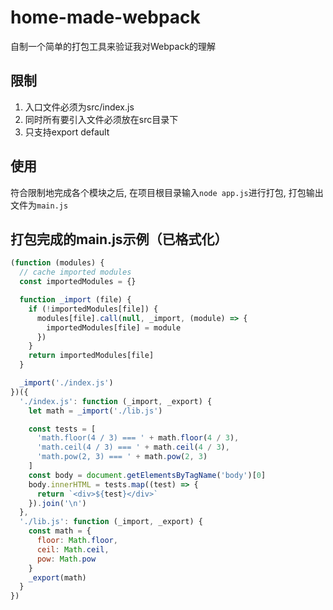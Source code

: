 # home-made-webpack
自制一个简单的打包工具来验证我对Webpack的理解


## 限制
1. 入口文件必须为src/index.js
2. 同时所有要引入文件必须放在src目录下
3. 只支持export default

## 使用
符合限制地完成各个模块之后, 在项目根目录输入`node app.js`进行打包, 打包输出文件为`main.js`


## 打包完成的main.js示例（已格式化）
```js
(function (modules) {
  // cache imported modules
  const importedModules = {}

  function _import (file) {
    if (!importedModules[file]) {
      modules[file].call(null, _import, (module) => {
        importedModules[file] = module
      })
    }
    return importedModules[file]
  }

  _import('./index.js')
})({
  './index.js': function (_import, _export) {
    let math = _import('./lib.js')

    const tests = [
      'math.floor(4 / 3) === ' + math.floor(4 / 3),
      'math.ceil(4 / 3) === ' + math.ceil(4 / 3),
      'math.pow(2, 3) === ' + math.pow(2, 3)
    ]
    const body = document.getElementsByTagName('body')[0]
    body.innerHTML = tests.map((test) => {
      return `<div>${test}</div>`
    }).join('\n')
  },
  './lib.js': function (_import, _export) {
    const math = {
      floor: Math.floor,
      ceil: Math.ceil,
      pow: Math.pow
    }
    _export(math)
  }
})
```
